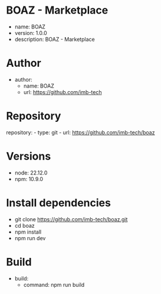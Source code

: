 # BOAZ - Marketplace
- name: BOAZ
- version: 1.0.0
- description: BOAZ - Marketplace

# Author
- author:
    - name: BOAZ
    - url: https://github.com/imb-tech

# Repository
repository:
    - type: git
    - url: https://github.com/imb-tech/boaz

# Versions
- node: 22.12.0
- npm: 10.9.0

# Install dependencies
- git clone https://github.com/imb-tech/boaz.git
- cd boaz
- npm install
- npm run dev

# Build
- build:
    - command: npm run build